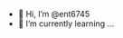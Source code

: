 - 👋 Hi, I’m @ent6745
- 🌱 I’m currently learning ...

<!---
ent6745/ent6745 is a ✨ special ✨ repository because its `README.md` (this file) appears on your GitHub profile.
You can click the Preview link to take a look at your changes.
--->
